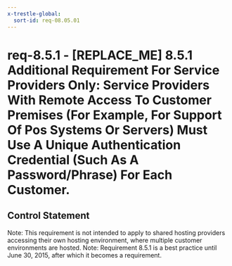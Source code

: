 ```yaml
---
x-trestle-global:
  sort-id: req-08.05.01
---
```


# req-8.5.1 - \[REPLACE_ME\] 8.5.1 Additional Requirement For Service Providers Only: Service Providers With Remote Access To Customer Premises (For Example, For Support Of Pos Systems Or Servers) Must Use A Unique Authentication Credential (Such As A Password/Phrase) For Each Customer.

## Control Statement

Note: This requirement is not intended to apply to shared hosting providers accessing their own hosting environment, where multiple customer environments are hosted.
Note: Requirement 8.5.1 is a best practice until June 30, 2015, after which it becomes a requirement.
